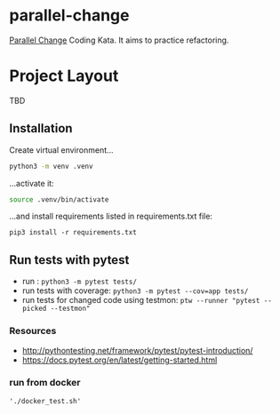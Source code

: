 # parallel-change

[Parallel Change](https://kata-log.rocks/parallel-change-kata) Coding Kata.
It aims to practice refactoring.

# Project Layout

TBD

## Installation

Create virtual environment...

```bash
python3 -m venv .venv
```

...activate it:

```bash
source .venv/bin/activate
```

...and install requirements listed in requirements.txt file:

```shell
pip3 install -r requirements.txt
```

## Run tests with pytest

- run : ```python3 -m pytest tests/```
- run tests with coverage: ```python3 -m pytest --cov=app tests/```
- run tests for changed code using
  testmon: ```ptw --runner "pytest --picked --testmon"```

### Resources

- <http://pythontesting.net/framework/pytest/pytest-introduction/>
- <https://docs.pytest.org/en/latest/getting-started.html>

### run from docker

```shell
'./docker_test.sh'
```
